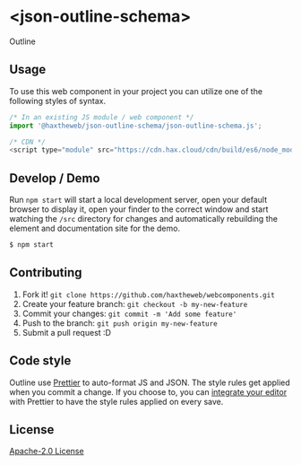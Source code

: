 # &lt;json-outline-schema&gt;

Outline
> 

## Usage
To use this web component in your project you can utilize one of the following styles of syntax.

```js
/* In an existing JS module / web component */
import '@haxtheweb/json-outline-schema/json-outline-schema.js';

/* CDN */
<script type="module" src="https://cdn.hax.cloud/cdn/build/es6/node_modules/@haxtheweb/json-outline-schema/json-outline-schema.js"></script>
```

## Develop / Demo
Run `npm start` will start a local development server, open your default browser to display it, open your finder to the correct window and start watching the `/src` directory for changes and automatically rebuilding the element and documentation site for the demo.
```bash
$ npm start
```


## Contributing

1. Fork it! `git clone https://github.com/haxtheweb/webcomponents.git`
2. Create your feature branch: `git checkout -b my-new-feature`
3. Commit your changes: `git commit -m 'Add some feature'`
4. Push to the branch: `git push origin my-new-feature`
5. Submit a pull request :D

## Code style

Outline  use [Prettier][prettier] to auto-format JS and JSON.  The style rules get applied when you commit a change.  If you choose to, you can [integrate your editor][prettier-ed] with Prettier to have the style rules applied on every save.

[prettier]: https://github.com/prettier/prettier/
[prettier-ed]: https://github.com/prettier/prettier/#editor-integration
[polyserve]: https://github.com/Polymer/polyserve
[web-component-tester]: https://github.com/Polymer/web-component-tester

## License
[Apache-2.0 License](http://opensource.org/licenses/Apache-2.0)